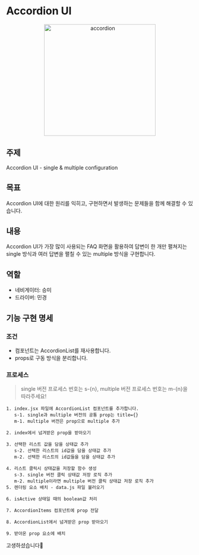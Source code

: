 # Accordion UI

<div align="center">
<img width="300" alt="accordion" src="https://github.com/minkyeongJ/tea-code/assets/104605709/7d2dc8b7-eff5-4719-bd8f-3f8f00ebfea3">
</div>

## 주제

Accordion UI - single & multiple configuration

## 목표

Accordion UI에 대한 원리를 익히고, 구현하면서 발생하는 문제들을 함께 해결할 수 있습니다.

## 내용

Accordion UI가 가장 많이 사용되는 FAQ 화면을 활용하여 답변이 한 개만 펼쳐지는 single 방식과 여러 답변을 펼칠 수 있는 multiple 방식을 구현합니다.

## 역할

- 네비게이터: 승미
- 드라이버: 민경

## 기능 구현 명세

### 조건

- 컴포넌트는 AccordionList를 재사용합니다.
- props로 구동 방식을 분리합니다.

### 프로세스

> single 버전 프로세스 번호는 s-{n}, multiple 버전 프로세스 번호는 m-{n}을 따라주세요!

```
1. index.jsx 파일에 AccordionList 컴포넌트를 추가합니다.
   s-1. single과 multiple 버전의 공통 prop는 title={}
   m-1. multiple 버전은 prop으로 multiple 추가

2. index에서 넘겨받은 prop을 받아오기

3. 선택한 리스트 값을 담을 상태값 추가
   s-2. 선택한 리스트의 id값을 담을 상태값 추가
   m-2. 선택한 리스트의 id값들을 담을 상태값 추가

4. 리스트 클릭시 상태값을 저장할 함수 생성
   s-3. single 버전 클릭 상태값 저장 로직 추가
   m-2. multiple이라면 multiple 버전 클릭 상태값 저장 로직 추가
5. 렌더링 요소 배치 - data.js 파일 불러오기

6. isActive 상태일 때의 boolean값 처리

7. AccordionItems 컴포넌트에 prop 전달

8. AccordionList에서 넘겨받은 prop 받아오기

9. 받아온 prop 요소에 배치
```

고생하셨습니다🙌
